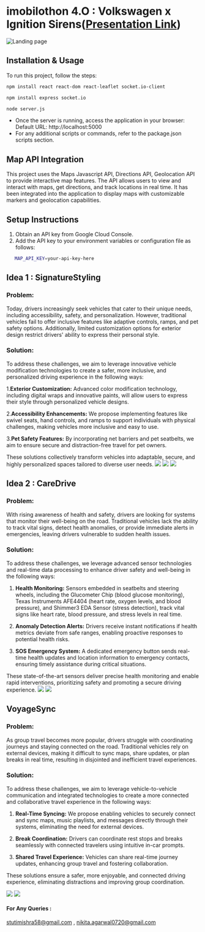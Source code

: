 # imobilothon 4.O : Volkswagen x Ignition Sirens([Presentation Link](https://www.canva.com/design/DAGWvHMxh4c/M5N6fldudbqbpPYkDYTaZg/view?utm_content=DAGWvHMxh4c&utm_campaign=designshare&utm_medium=link&utm_source=editor))

![Landing page](https://github.com/Stuti2305/Volkswagen-x-Ignition-Sirens/blob/main/User%20Interface/img1.png)

## Installation & Usage

To run this project, follow the steps:
```bash
npm install react react-dom react-leaflet socket.io-client
```

```bash
npm install express socket.io
```

```bash
node server.js
```

- Once the server is running, access the application in your browser:
	Default URL: http://localhost:5000 
- For any additional scripts or commands, refer to the package.json scripts section.

## Map API Integration

This project uses the Maps Javascript API, Directions API, Geolocation API to provide interactive map features. The API allows users to view and interact with maps, get directions, and track locations in real time. It has been integrated into the application to display maps with customizable markers and geolocation capabilities.

## Setup Instructions
1. Obtain an API key from Google Cloud Console.
2. Add the API key to your environment variables or configuration file as follows:
```bash
   MAP_API_KEY=your-api-key-here
```


## Idea 1 : SignatureStyling

### Problem:
Today, drivers increasingly seek vehicles that cater to their unique needs, including accessibility, safety, and personalization. However, traditional vehicles fail to offer inclusive features like adaptive controls, ramps, and pet safety options. Additionally, limited customization options for exterior design restrict drivers' ability to express their personal style.

### Solution:
To address these challenges, we aim to leverage innovative vehicle modification technologies to create a safer, more inclusive, and personalized driving experience in the following ways:

1.**Exterior Customization:** Advanced color modification technology, including digital wraps and innovative paints, will allow users to express their style through personalized vehicle designs.

2.**Accessibility Enhancements:** We propose implementing features like swivel seats, hand controls, and ramps to support individuals with physical challenges, making vehicles more inclusive and easy to use.

3.**Pet Safety Features:** By incorporating net barriers and pet seatbelts, we aim to ensure secure and distraction-free travel for pet owners.

These solutions collectively transform vehicles into adaptable, secure, and highly personalized spaces tailored to diverse user needs.
![](https://github.com/Stuti2305/Volkswagen-x-Ignition-Sirens/blob/main/User%20Interface/img2.png)
![](https://github.com/Stuti2305/Volkswagen-x-Ignition-Sirens/blob/main/User%20Interface/img3.png)
![](https://github.com/Stuti2305/Volkswagen-x-Ignition-Sirens/blob/main/User%20Interface/img4.png)
## Idea 2 : CareDrive

### Problem:
With rising awareness of health and safety, drivers are looking for systems that monitor their well-being on the road. Traditional vehicles lack the ability to track vital signs, detect health anomalies, or provide immediate alerts in emergencies, leaving drivers vulnerable to sudden health issues.

### Solution:
To address these challenges, we leverage advanced sensor technologies and real-time data processing to enhance driver safety and well-being in the following ways:  

1. **Health Monitoring:** Sensors embedded in seatbelts and steering wheels, including the Glucometer Chip (blood glucose monitoring), Texas Instruments AFE4404 (heart rate, oxygen levels, and blood pressure), and Shimmer3 EDA Sensor (stress detection), track vital signs like heart rate, blood pressure, and stress levels in real time.
   
2. **Anomaly Detection Alerts:** Drivers receive instant notifications if health metrics deviate from safe ranges, enabling proactive responses to potential health risks.  

3. **SOS Emergency System:** A dedicated emergency button sends real-time health updates and location information to emergency contacts, ensuring timely assistance during critical situations.  

These state-of-the-art sensors deliver precise health monitoring and enable rapid interventions, prioritizing safety and promoting a secure driving experience.
![](https://github.com/Stuti2305/Volkswagen-x-Ignition-Sirens/blob/main/User%20Interface/img5.png)
![](https://github.com/Stuti2305/Volkswagen-x-Ignition-Sirens/blob/main/User%20Interface/img7.png)
## VoyageSync

### Problem:
As group travel becomes more popular, drivers struggle with coordinating journeys and staying connected on the road. Traditional vehicles rely on external devices, making it difficult to sync maps, share updates, or plan breaks in real time, resulting in disjointed and inefficient travel experiences.

### Solution:
To address these challenges, we aim to leverage vehicle-to-vehicle communication and integrated technologies to create a more connected and collaborative travel experience in the following ways:

1. **Real-Time Syncing:** We propose enabling vehicles to securely connect and sync maps, music playlists, and messages directly through their systems, eliminating the need for external devices.

2. **Break Coordination:** Drivers can coordinate rest stops and breaks seamlessly with connected travelers using intuitive in-car prompts.

3. **Shared Travel Experience:** Vehicles can share real-time journey updates, enhancing group travel and fostering collaboration.

These solutions ensure a safer, more enjoyable, and connected driving experience, eliminating distractions and improving group coordination.

![](https://github.com/Stuti2305/Volkswagen-x-Ignition-Sirens/blob/main/User%20Interface/img7.png)
![](https://github.com/Stuti2305/Volkswagen-x-Ignition-Sirens/blob/main/User%20Interface/img8.png)

#### For Any Queries :
stutimishra58@gmail.com ,
nikita.agarwal0720@gmail.com
